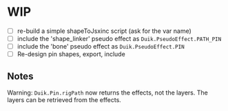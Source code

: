 # WIP

- [ ] re-build a simple shapeToJsxinc script (ask for the var name)
- [ ] include the 'shape_linker' pseudo effect as `Duik.PseudoEffect.PATH_PIN`
- [ ] include the 'bone' pseudo effect as `Duik.PseudoEffect.PIN`
- [ ] Re-design pin shapes, export, include

## Notes

Warning: `Duik.Pin.rigPath` now returns the effects, not the layers. The layers can be retrieved from the effects.